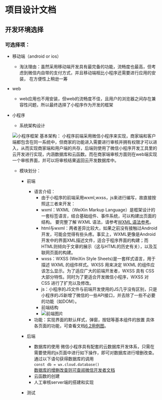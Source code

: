 # 项目设计文档  

## 开发环境选择  

### 可选择项：
- 移动端（android or ios）
    - 淘汰理由：虽然采用移动端开发具有最完备的功能，流畅度也最高，但考虑到微信内自带的支付方式，并且移动端相比小程序还需要进行应用的安装，
    在方便性上稍逊一筹  
- web  
    - web应用也不用安装，但web的流畅度不佳，且用户的浏览器之间存在兼容性问题，所以最终选择了小程序作为开发的框架
- 小程序  
    - 系统架构设计

    ![小程序框架](https://preorderingmenugroup.github.io/SYSU-preordering_menu/blob/master/document/com_experiment/structure.png)
    基本架构：
    小程序前端采用微信小程序来实现，商家端和客户端都包含在同一系统中，但商家的功能进入需要进行审核并拥有权限才可以进入，从而实现商家端和用户端的共存，后端则使用了微信小程序开发工具里的云开发进行实现，内涵数据库和云函数。而在商家端审核方面则在web端实现一个审核界面，并可以将审核结果返回云开发数据库中。
    - 模块划分：
        - 前端
            - 语言介绍：
                - 由于小程序的前端采用wxml,wxss，js来进行编写，故直接按照这三者来开发：
                - wxml：WXML（WeiXin Markup Language）是框架设计的一套标签语言，结合基础组件、事件系统，可以构建出页面的结构。
                要完整了解 WXML 语法，请参考[WXML 语法参考](https://developers.weixin.qq.com/miniprogram/dev/reference/wxml/)。
                - html与wxml：两者差异比较大，如果之前没有接触过Android开发，可能会觉得有些头疼。事实上，WXML更像是Android开发中的界面XML描述文件，适合于程序界面的构建；而HTML则倾向于文章的展示（这与HTML的历史有关），以及互联网页面的构建。
                - wxss：WXSS (WeiXin Style Sheets)是一套样式语言，用于描述 WXML 的组件样式。WXSS 用来决定 WXML 的组件应该怎么显示。为了适应广大的前端开发者，WXSS 具有 CSS 大部分特性。同时为了更适合开发微信小程序，WXSS 对 CSS 进行了扩充以及修改。
                - js：小程序的JS文件与前端开发使用的JS几乎没有区别，只是小程序的JS新增了微信的一些API接口，并去除了一些不必要的功能（如DOM）。
                - 前端结构
                - ![前端图片](https://preorderingmenugroup.github.io/SYSU-preordering_menu/blob/master/document/com_experiment/qiaduan_sturt.png)
            - 功能：实现界面的默认样式，弹窗，按钮等基本组件的放置
            具体各页面的功能，可查看文档[6.2用例图](https://github.com/preorderingmenugroup/SYSU-preordering_menu/tree/master/document/6_2_UsecasesAndActivityPic)。

        - 后端
            - 数据库的使用
                微信小程序具有配套的云数据库开发体系，只需在需要使用的js页面中进行如下操作，即可对数据库进行增删改查。
                通过以下语句获得数据库的调用  
                `const db = wx.cloud.database()`  
                [数据库的增删改查则可查阅微信开发者文档](https://developers.weixin.qq.com/miniprogram/dev/wxcloud/reference-client-api/database/)
            - 云函数的创建
            - 人工审核server端的搭建和实现 
        - 测试
    
